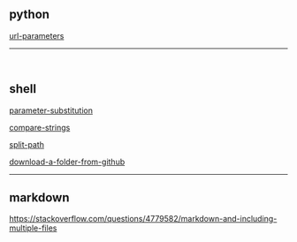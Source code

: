 ## python

[url-parameters](https://stackoverflow.com/questions/21584545)


<hr/>
<br/>

## shell

[parameter-substitution](https://tldp.org/LDP/abs/html/parameter-substitution.html)

[compare-strings](https://linuxize.com/post/how-to-compare-strings-in-bash/)

[split-path](https://stackoverflow.com/questions/13767252)

[download-a-folder-from-github](https://stackoverflow.com/questions/33066582)

<!-- [download-a-folder-from-github](https://stackoverflow.com/questions/33066582) -->
<hr/>


## markdown

https://stackoverflow.com/questions/4779582/markdown-and-including-multiple-files